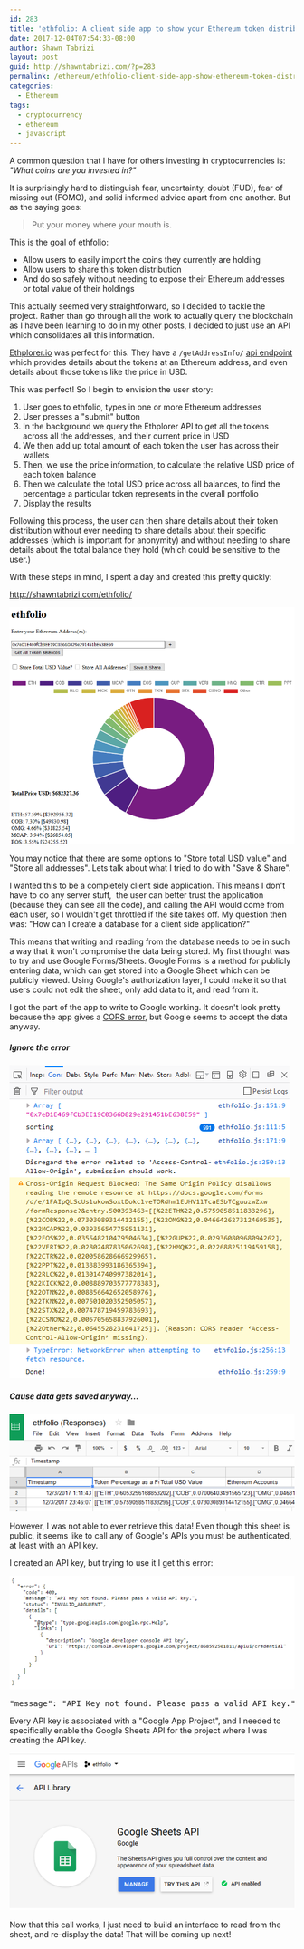 ```yaml
---
id: 283
title: 'ethfolio: A client side app to show your Ethereum token distribution'
date: 2017-12-04T07:54:33-08:00
author: Shawn Tabrizi
layout: post
guid: http://shawntabrizi.com/?p=283
permalink: /ethereum/ethfolio-client-side-app-show-ethereum-token-distribution/
categories:
  - Ethereum
tags:
  - cryptocurrency
  - ethereum
  - javascript
---
```

<p>A common question that I have for others investing in cryptocurrencies is: <em>"What coins are you invested in?"</em></p>

<p>It is surprisingly hard to distinguish fear, uncertainty, doubt (FUD), fear of missing out (FOMO), and solid informed advice apart from one another. But as the saying goes:</p>

<p><blockquote>Put your money where your mouth is.</blockquote></p>

<p>This is the goal of ethfolio:</p>

<ul>
 	<li>Allow users to easily import the coins they currently are holding</li>
 	<li>Allow users to share this token distribution</li>
 	<li>And do so safely without needing to expose their Ethereum addresses or total value of their holdings</li>
</ul>

<p>This actually seemed very straightforward, so I decided to tackle the project. Rather than go through all the work to actually query the blockchain as I have been learning to do in my other posts, I decided to just use an API which consolidates all this information.</p>

<p><a href="https://ethplorer.io/">Ethplorer.io</a> was perfect for this. They have a <code>/getAddressInfo/</code> <a href="https://github.com/EverexIO/Ethplorer/wiki/Ethplorer-API?from=etop">api endpoint</a> which provides details about the tokens at an Ethereum address, and even details about those tokens like the price in USD.</p>

<p>This was perfect! So I begin to envision the user story:</p>

<ol>
 	<li>User goes to ethfolio, types in one or more Ethereum addresses</li>
 	<li>User presses a "submit" button</li>
 	<li>In the background we query the Ethplorer API to get all the tokens across all the addresses, and their current price in USD</li>
 	<li>We then add up total amount of each token the user has across their wallets</li>
 	<li>Then, we use the price information, to calculate the relative USD price of each token balance</li>
 	<li>Then we calculate the total USD price across all balances, to find the percentage a particular token represents in the overall portfolio</li>
 	<li>Display the results</li>
</ol>

<p>Following this process, the user can then share details about their token distribution without ever needing to share details about their specific addresses (which is important for anonymity) and without needing to share details about the total balance they hold (which could be sensitive to the user.)</p>

<p>With these steps in mind, I spent a day and created this pretty quickly:</p>

<p><a href="http://shawntabrizi.com/ethfolio/">http://shawntabrizi.com/ethfolio/</a></p>

<p id="vqHeORb"><img class="alignnone size-full wp-image-285 " src="/assets/images/img_5a24f8f17ea4a.png" alt="" /></p>

<p>You may notice that there are some options to "Store total USD value" and "Store all addresses". Lets talk about what I tried to do with "Save & Share".</p>

<p>I wanted this to be a completely client side application. This means I don't have to do any server stuff,  the user can better trust the application (because they can see all the code), and calling the API would come from each user, so I wouldn't get throttled if the site takes off. My question then was: "How can I create a database for a client side application?"</p>

<p>This means that writing and reading from the database needs to be in such a way that it won't compromise the data being stored. My first thought was to try and use Google Forms/Sheets. Google Forms is a method for publicly entering data, which can get stored into a Google Sheet which can be publicly viewed. Using Google's authorization layer, I could make it so that users could not edit the sheet, only add data to it, and read from it.</p>

<p>I got the part of the app to write to Google working. It doesn't look pretty because the app gives a <a href="https://developer.mozilla.org/en-US/docs/Web/HTTP/CORS">CORS error</a>, but Google seems to accept the data anyway.</p>

<h5>Ignore the error</h5>
<p id="CKSOQOK"><img class="alignnone size-full wp-image-287 " src="/assets/images/img_5a24fdb9c8555.png" alt="" /></p>

<h5>Cause data gets saved anyway...</h5>
<p id="oEcFGIk"><img class="alignnone size-full wp-image-286 " src="/assets/images/img_5a24fd98c904a.png" alt="" /></p>

<p>However, I was not able to ever retrieve this data! Even though this sheet is public, it seems like to call any of Google's APIs you must be authenticated, at least with an API key.</p>

<p>I created an API key, but trying to use it I get this error:</p>

<p id="qpNNWOq"><img class="alignnone size-full wp-image-288 " src="/assets/images/img_5a24fec22ed25.png" alt="" /></p>

<pre>"message": "API Key not found. Please pass a valid API key."</pre>

<p>Every API key is associated with a "Google App Project", and I needed to specifically enable the Google Sheets API for the project where I was creating the API key.</p>

<p id="CZWbmoM"><img class="alignnone size-full wp-image-292 " src="/assets/images/img_5a2505a15b129.png" alt="" /></p>

<p>Now that this call works, I just need to build an interface to read from the sheet, and re-display the data! That will be coming up next!</p>